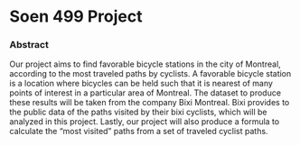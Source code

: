 # Soen 499 Project

### Abstract

Our project aims to find favorable bicycle stations in the city of Montreal, according to the most traveled paths by cyclists. A favorable bicycle station is a location where bicycles can be held such that it is nearest of many points of interest in a particular area of Montreal. The dataset to produce these results will be taken from the company Bixi Montreal. Bixi provides to the public data of the paths visited by their bixi cyclists, which will be analyzed in this project. Lastly, our project will also produce a formula to calculate the “most visited” paths from a set of traveled cyclist paths.
